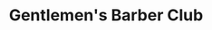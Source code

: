---
title: "Gentlemen's Barber Club"
url: /yverdon-les-bains/gentlemens-barber-club/
shop: Friseur
---